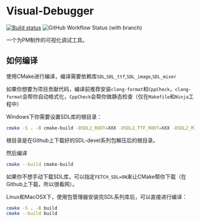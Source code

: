 # Visual-Debugger

[![Build status](https://ci.appveyor.com/api/projects/status/dri0av5hvheh7o9r?svg=true)](https://ci.appveyor.com/project/VisualGMQ/grogue-32xuj)
![GitHub Workflow Status (with branch)](https://img.shields.io/github/actions/workflow/status/VisualGMQ/grogue/build.yml?branch=rewrite&label=clang%2B%2B&logo=ubuntu)

一个为PM制作的可视化调试工具。

## 如何编译

使用CMake进行编译，编译需要依赖库`SDL`,`SDL_ttf`,`SDL_image`,`SDL_mixer`

如果你想要为项目贡献代码，编译前推荐安装`clang-format`和`CppCheck`，`clang-format`会帮你自动格式化，`CppCheck`会帮你做静态检查（仅在`Makefile`和`Ninja`工程中）


Windows下你需要设置SDL库的根目录：

```bash
cmake -S . -B cmake-build -DSDL2_ROOT=XXX -DSDL2_TTF_ROOT=XXX -DSDL2_MIXER_ROOT=XXX -DSDL2_TTF_ROOT=XXX
```

根目录是在Github上下载好的SDL-devel系列包解压后的根目录。

然后编译

```bash
cmake --build cmake-build
```

如果你不想手动下载SDL库，可以指定`FETCH_SDL=ON`来让CMake帮你下载（在Github上下载，所以很看网）。


Linux和MacOSX下，使用包管理器安装完SDL系列库后，可以直接进行编译：

```bash
cmake -S . -B build
cmake --build build
```
